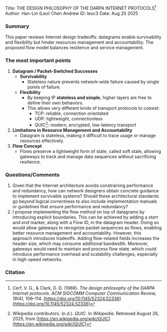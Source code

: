 Title: THE DESIGN PHILOSOPHY OF THE DARPA INTERNET PROTOCOLS[^1]
Author: Han-Lin (Leo) Chen
Andrew ID: leoc3
Date: Aug 25 2025
### Summary
This paper reviews Internet design tradeoffs: datagrams enable survivability and flexibility but hinder resources management and accountability. The proposed flow model balances resilience and service management.
### The most important points
1. **Datagram / Packet-Switched Successes**
    - **Survivability**
        - Stateless nature prevents network-wide failure caused by single points of failure.
	- **Flexibility**
        - By keeping IP **stateless and simple**, higher layers are free to define their own behaviors.
        - This allows very different kinds of transport protocols to coexist:
	        - TCP: reliable, connection orientated
	        - UDP: lightweight, connectionless
	        - QUIC[^2]: modern, encrypted, low-latency transport
2. **Limitations in Resource Management and Accountability**
    - Datagram is stateless, making it difficult to trace usage or manage resources effectively.
3. **Flow Concept**
	- Flows preserve a lightweight form of state, called soft state, allowing gateways to track and manage data sequences without sacrificing resilience.
### Questions/Comments
1. Given that the Internet architecture avoids constraining performance and redundancy, how can network designers obtain concrete guidance to implement survivable systems? Should these architectural standards go beyond logical correctness to also include implementation manuals or guidelines that ensure performance and redundancy?
2. I propose implementing the flow method on top of datagrams by introducing explicit boundaries. This can be achieved by adding a _start_ and _end_ marker, along with a Flow ID, in the datagram header. Doing so would allow gateways to recognize packet sequences as flows, enabling better resource management and accountability. However, this approach introduces tradeoffs. Adding flow-related fields increases the header size, which may consume additional bandwidth. Moreover, gateways would need to maintain and process flow state, which could introduce performance overhead and scalability challenges, especially in high-speed networks.
### **Citation**
[^1]: Cerf, V. G., & Clark, D. D. (1988). _The design philosophy of the DARPA Internet protocols_. _ACM SIGCOMM Computer Communication Review, 18_(4), 106–114. [https://doi.org/10.1145/52324.52336](https://doi.org/10.1145/52324.52336)
[^2]: Wikipedia contributors. (n.d.). _QUIC_. In _Wikipedia_. Retrieved August 26, 2025, from [https://en.wikipedia.org/wiki/QUIC](https://en.wikipedia.org/wiki/QUIC)
